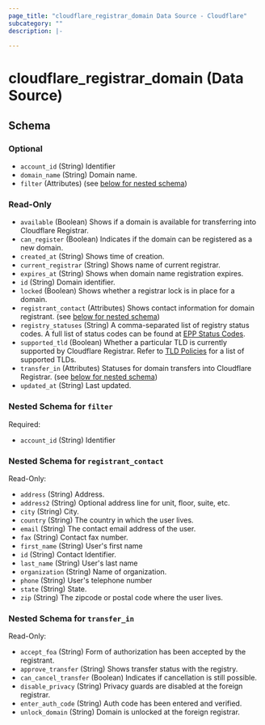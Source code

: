 ```yaml
---
page_title: "cloudflare_registrar_domain Data Source - Cloudflare"
subcategory: ""
description: |-
  
---
```


# cloudflare_registrar_domain (Data Source)




<!-- schema generated by tfplugindocs -->
## Schema

### Optional

- `account_id` (String) Identifier
- `domain_name` (String) Domain name.
- `filter` (Attributes) (see [below for nested schema](#nestedatt--filter))

### Read-Only

- `available` (Boolean) Shows if a domain is available for transferring into Cloudflare Registrar.
- `can_register` (Boolean) Indicates if the domain can be registered as a new domain.
- `created_at` (String) Shows time of creation.
- `current_registrar` (String) Shows name of current registrar.
- `expires_at` (String) Shows when domain name registration expires.
- `id` (String) Domain identifier.
- `locked` (Boolean) Shows whether a registrar lock is in place for a domain.
- `registrant_contact` (Attributes) Shows contact information for domain registrant. (see [below for nested schema](#nestedatt--registrant_contact))
- `registry_statuses` (String) A comma-separated list of registry status codes. A full list of status codes can be found at [EPP Status Codes](https://www.icann.org/resources/pages/epp-status-codes-2014-06-16-en).
- `supported_tld` (Boolean) Whether a particular TLD is currently supported by Cloudflare Registrar. Refer to [TLD Policies](https://www.cloudflare.com/tld-policies/) for a list of supported TLDs.
- `transfer_in` (Attributes) Statuses for domain transfers into Cloudflare Registrar. (see [below for nested schema](#nestedatt--transfer_in))
- `updated_at` (String) Last updated.

<a id="nestedatt--filter"></a>
### Nested Schema for `filter`

Required:

- `account_id` (String) Identifier


<a id="nestedatt--registrant_contact"></a>
### Nested Schema for `registrant_contact`

Read-Only:

- `address` (String) Address.
- `address2` (String) Optional address line for unit, floor, suite, etc.
- `city` (String) City.
- `country` (String) The country in which the user lives.
- `email` (String) The contact email address of the user.
- `fax` (String) Contact fax number.
- `first_name` (String) User's first name
- `id` (String) Contact Identifier.
- `last_name` (String) User's last name
- `organization` (String) Name of organization.
- `phone` (String) User's telephone number
- `state` (String) State.
- `zip` (String) The zipcode or postal code where the user lives.


<a id="nestedatt--transfer_in"></a>
### Nested Schema for `transfer_in`

Read-Only:

- `accept_foa` (String) Form of authorization has been accepted by the registrant.
- `approve_transfer` (String) Shows transfer status with the registry.
- `can_cancel_transfer` (Boolean) Indicates if cancellation is still possible.
- `disable_privacy` (String) Privacy guards are disabled at the foreign registrar.
- `enter_auth_code` (String) Auth code has been entered and verified.
- `unlock_domain` (String) Domain is unlocked at the foreign registrar.


